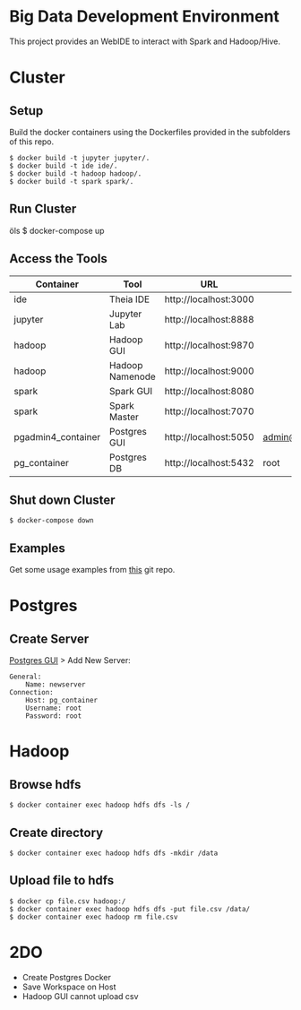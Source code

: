 # Big Data Development Environment

This project provides an WebIDE to interact with Spark and Hadoop/Hive.

# Cluster

## Setup

Build the docker containers using the Dockerfiles provided in the subfolders of this repo.

    $ docker build -t jupyter jupyter/.
    $ docker build -t ide ide/.
    $ docker build -t hadoop hadoop/.
    $ docker build -t spark spark/.

## Run Cluster
öls
    $ docker-compose up

## Access the Tools

|Container|Tool|URL|User|Password|
|-|-|-|-|-|
|ide|Theia IDE|http://localhost:3000|||
|jupyter|Jupyter Lab|http://localhost:8888|||
|hadoop|Hadoop GUI|http://localhost:9870|||
|hadoop|Hadoop Namenode|http://localhost:9000||
|spark|Spark GUI|http://localhost:8080|||
|spark|Spark Master|http://localhost:7070|||
|pgadmin4_container|Postgres GUI|http://localhost:5050|admin@admin.com|root|
|pg_container|Postgres DB|http://localhost:5432|root|root|

## Shut down Cluster

    $ docker-compose down

## Examples

Get some usage examples from [this](https://github.com/datainsightat/scala_examples.git) git repo.

# Postgres

## Create Server

[Postgres GUI](http://localhost:5432) > Add New Server:

    General:
        Name: newserver
    Connection:
        Host: pg_container
        Username: root
        Password: root

# Hadoop

## Browse hdfs

    $ docker container exec hadoop hdfs dfs -ls /

## Create directory

    $ docker container exec hadoop hdfs dfs -mkdir /data

## Upload file to hdfs

    $ docker cp file.csv hadoop:/
    $ docker container exec hadoop hdfs dfs -put file.csv /data/
    $ docker container exec hadoop rm file.csv

# 2DO

* Create Postgres Docker
* Save Workspace on Host
* Hadoop GUI cannot upload csv
